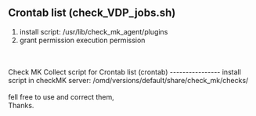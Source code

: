 Crontab list (check_VDP_jobs.sh)
----------------

1. install script: /usr/lib/check_mk_agent/plugins
2. grant permission execution permission

<br>
<br>
Check MK Collect script for Crontab list  (crontab)
----------------
install script in checkMK server: /omd/versions/default/share/check_mk/checks/

<br>
<br>
fell free to use and correct them,
<br>
Thanks.